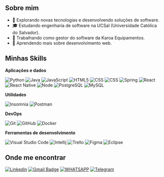 ## Sobre mim

- 🤔 Explorando novas tecnologias e desenvolvendo soluções de software.
- 🎓 Estudando engenharia de software na UCSal (Universidade Católica do Salvador).
- 💼 Trabalhando como gestor do software da Karoa Equipamentos.
- 🌱 Aprendendo mais sobre desenvolvimento web.

## Minhas Skills

**Aplicações e dados**

![Python](https://img.shields.io/badge/-Python-333333?style=flat&logo=Python&logoColor=00599C)
![Java](https://img.shields.io/badge/-Java-333333?style=flat&logo=Java)
![JavaScript](https://img.shields.io/badge/-JavaScript-333333?style=flat&logo=javascript)
![HTML5](https://img.shields.io/badge/-HTML5-333333?style=flat&logo=HTML5)
![CSS](https://img.shields.io/badge/-CSS-333333?style=flat&logo=CSS3&logoColor=1572B6)
![CSS](https://img.shields.io/badge/Bootstrap-333333?style=flat&logo=bootstrap&logoColor=white)
![Spring](https://img.shields.io/badge/-Spring-333333?style=flat&logo=Spring)
![React](https://img.shields.io/badge/-React-333333?style=flat&logo=react)
![React Native](https://img.shields.io/badge/-React%20Native-333333?style=flat&logo=react)
![Node](https://img.shields.io/badge/-Node.js-333333?style=flat&logo=node.js)
![PostgreSQL](https://img.shields.io/badge/-PostgreSQL-333333?style=flat&logo=postgresql)
![MySQL](https://img.shields.io/badge/-MySQL-333333?style=flat&logo=mysql)

**Utilidades**

![Insomnia](https://img.shields.io/badge/-Insomnia-333333?style=flat&logo=insomnia)
![Postman](https://img.shields.io/badge/-Postman-333333?style=flat&logo=postman)

**DevOps**

![Git](https://img.shields.io/badge/-Git-333333?style=flat&logo=git)
![GitHub](https://img.shields.io/badge/-GitHub-333333?style=flat&logo=github)
![Docker](https://img.shields.io/badge/-Docker-333333?style=flat&logo=docker)

**Ferramentas de desenvolvimento**

![Visual Studio Code](https://img.shields.io/badge/-Visual%20Studio%20Code-333333?style=flat&logo=visual-studio-code&logoColor=007ACC)
![Intellij](https://img.shields.io/badge/-Intellij-333333?style=flat&logo=intellij-idea&logoColor=00000)
![Trello](https://img.shields.io/badge/-Trello-333333?style=flat&logo=trello&logoColor=007ACC)
![Figma](https://img.shields.io/badge/-Figma-333333?style=flat&logo=figma&logoColor=007ACC)
![Eclipse](https://img.shields.io/badge/-Eclipse-333333?style=flat&logo=eclipse-ide&logoColor=2C2255)

## Onde me encontrar

[![Linkedin](https://img.shields.io/badge/-joaovictor--sf-b?style=flat-square&logo=Linkedin&logoColor=white&link=https://www.linkedin.com/in/joaovictor-sf)](https://www.linkedin.com/in/joaovictor-sf)
[![Gmail Badge](https://img.shields.io/badge/-joaovictorsantanaf-006bed?style=flat-square&logo=Gmail&logoColor=white&link=mailto:Victor)](mailto:joaovictorsantanaf@gmail.com)
[![WHATSAPP](https://img.shields.io/badge/WhatsApp-25D366?style=flat-square&logo=whatsapp&logoColor=white)](https://wa.me/55071992526546)
[![Telegram](https://img.shields.io/badge/Telegram-2CA5E0?style=flat-square&logo=telegram&logoColor=white)](https://t.me/johndqdo)